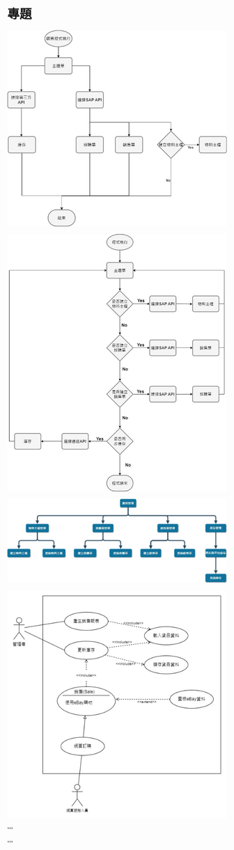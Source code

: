 # 專題

![](流程圖.jpg "流程圖")

![](新流程圖.jpg "新流程圖")

![](功能流程圖.jpg "功能流程圖")

![](使用者案例.jpg "使用者案例圖")

'''

'''
